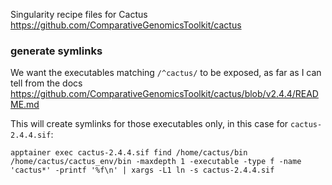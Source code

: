 Singularity recipe files for Cactus https://github.com/ComparativeGenomicsToolkit/cactus

### generate symlinks
We want the executables matching `/^cactus/` to be exposed, as far as I can tell from the docs https://github.com/ComparativeGenomicsToolkit/cactus/blob/v2.4.4/README.md

This will create symlinks for those executables only, in this case for `cactus-2.4.4.sif`:
```
apptainer exec cactus-2.4.4.sif find /home/cactus/bin /home/cactus/cactus_env/bin -maxdepth 1 -executable -type f -name 'cactus*' -printf '%f\n' | xargs -L1 ln -s cactus-2.4.4.sif
```
